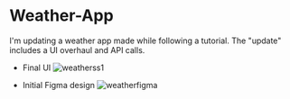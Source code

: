 # Weather-App
I'm updating a weather app made while following a tutorial. The "update" includes a UI overhaul and API calls.

- Final UI
![weatherss1](https://user-images.githubusercontent.com/119931873/234991441-008ef63d-f3a0-4dce-8abe-739dd7eb1fa8.jpg)

- Initial Figma design
![weatherfigma](https://user-images.githubusercontent.com/119931873/234985839-746b7c08-eefd-409c-8139-daaa1eb18bb7.jpg)
